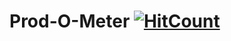 # Prod-O-Meter [![HitCount](http://hits.dwyl.io/uta-org/Prod-O-Meter.svg)](http://hits.dwyl.io/uta-org/Prod-O-Meter)
